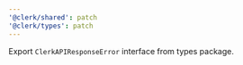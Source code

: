 ```yaml
---
'@clerk/shared': patch
'@clerk/types': patch
---
```


Export `ClerkAPIResponseError` interface from types package.
